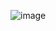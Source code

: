 ![image](https://github.com/lyonprosto/ED8vJVb3FR/assets/134663072/0fe6c71f-3f53-4304-9a25-fff5f8540119)

